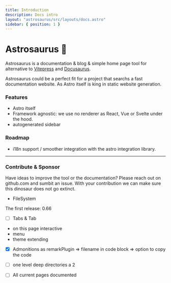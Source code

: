 ```yaml
---
title: Introduction
description: Docs intro
layout: "astrosaurus/src/layouts/docs.astro"
sidebar: { position: 1 }
---
```


# Astrosaurus 🦕

Astrosaurus is a documentation & blog & simple home page tool for alternative to [Vitepress](https://github.com/) and [Docusaurus](https://github.com/).

Astrosaurus could be a perfect fit for a project that searchs a fast documentation website. As Astro itself is king in static website generation.

### Features

- Astro itself
- Framework agnostic: we use no renderer as React, Vue or Svelte under the hood.
- autogenerated sidebar

### Roadmap

- i18n support / smoother integration with the astro integration library.

---

### Contribute & Sponsor

Have ideas to improve the tool or the documentation? Please reach out on github.com and sumbit an issue. With your contribution we can make sure this dinosaur does not go extinct.

- FileSystem

The first release: 0.66

- [ ] Tabs & Tab
- on this page interactive
- menu
- theme extending
- [x] Admonitions as remarkPlugin
      => filename in code block
      => option to copy the code

- [ ] one level deep directories a 2

- [ ] All current pages documented
